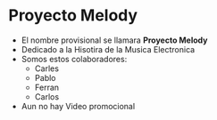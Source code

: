 # Proyecto Melody

- El nombre provisional se llamara **Proyecto Melody**
- Dedicado a la Hisotira de la Musica Electronica
- Somos estos colaboradores:
    - Carles
    - Pablo
    - Ferran
    - Carlos
- Aun no hay Video promocional